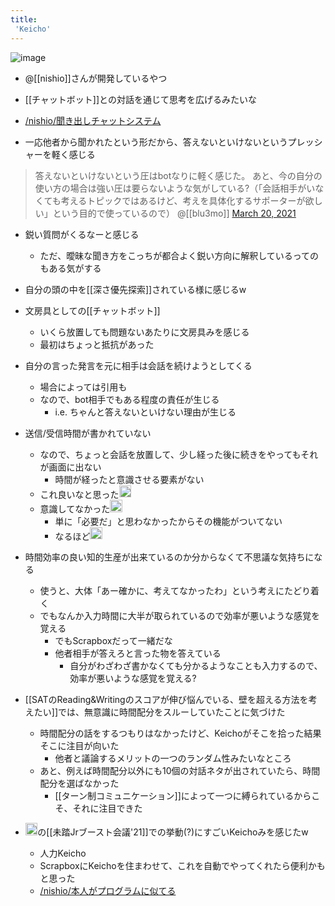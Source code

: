 ```yaml
---
title:
 'Keicho'
---
```


![image](https://gyazo.com/0f61f7e62c0cad12124166e814dfe07e/thumb/1000)

- @[[nishio]]さんが開発しているやつ
- [[チャットボット]]との対話を通じて思考を広げるみたいな

- [/nishio/聞き出しチャットシステム](https://scrapbox.io/nishio/聞き出しチャットシステム)

- 一応他者から聞かれたという形だから、答えないといけないというプレッシャーを軽く感じる

>  答えないといけないという圧はbotなりに軽く感じた。
>  あと、今の自分の使い方の場合は強い圧は要らないような気がしている?（「会話相手がいなくても考えるトピックではあるけど、考えを具体化するサポーターが欲しい」という目的で使っているので）
>  	@[[blu3mo]] [March 20, 2021](https://twitter.com/blu3mo/status/1373269187804549124?ref_src=twsrc%5Etfw)

- 鋭い質問がくるなーと感じる
    - ただ、曖昧な聞き方をこっちが都合よく鋭い方向に解釈しているってのもある気がする
- 自分の頭の中を[[深さ優先探索]]されている様に感じるw

- 文房具としての[[チャットボット]]
    - いくら放置しても問題ないあたりに文房具みを感じる
    - 最初はちょっと抵抗があった

- 自分の言った発言を元に相手は会話を続けようとしてくる
    - 場合によっては引用も
    - なので、bot相手でもある程度の責任が生じる
        - i.e. ちゃんと答えないといけない理由が生じる

- 送信/受信時間が書かれていない
    - なので、ちょっと会話を放置して、少し経った後に続きをやってもそれが画面に出ない
        - 時間が経ったと意識させる要素がない
    - これ良いなと思った<img src='https://scrapbox.io/api/pages/blu3mo-public/blu3mo/icon' alt='blu3mo.icon' height="19.5"/>
    - 意識してなかった<img src='https://scrapbox.io/api/pages/blu3mo-public/nishio/icon' alt='nishio.icon' height="19.5"/>
        - 単に「必要だ」と思わなかったからその機能がついてない
        - なるほど<img src='https://scrapbox.io/api/pages/blu3mo-public/blu3mo/icon' alt='blu3mo.icon' height="19.5"/>

- 時間効率の良い知的生産が出来ているのか分からなくて不思議な気持ちになる
    - 使うと、大体「あー確かに、考えてなかったわ」という考えにたどり着く
    - でもなんか入力時間に大半が取られているので効率が悪いような感覚を覚える
        - でもScrapboxだって一緒だな
        - 他者相手が答えろと言った物を答えている
            - 自分がわざわざ書かなくても分かるようなことも入力するので、効率が悪いような感覚を覚える?

- [[SATのReading&Writingのスコアが伸び悩んでいる、壁を超える方法を考えたい]]では、無意識に時間配分をスルーしていたことに気づけた
    - 時間配分の話をするつもりはなかったけど、Keichoがそこを拾った結果そこに注目が向いた
        - 他者と議論するメリットの一つのランダム性みたいなところ
    - あと、例えば時間配分以外にも10個の対話ネタが出されていたら、時間配分を選ばなかった
        - [[ターン制コミュニケーション]]によって一つに縛られているからこそ、それに注目できた

- <img src='https://scrapbox.io/api/pages/blu3mo-public/nishio/icon' alt='nishio.icon' height="19.5"/>の[[未踏Jrブースト会議'21]]での挙動(?)にすごいKeichoみを感じたw
    - 人力Keicho
    - ScrapboxにKeichoを住まわせて、これを自動でやってくれたら便利かもと思った
    - [/nishio/本人がプログラムに似てる](https://scrapbox.io/nishio/本人がプログラムに似てる)
